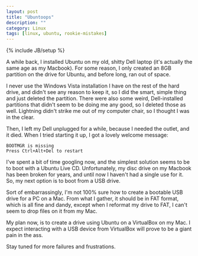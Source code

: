 ```yaml
---
layout: post
title: "Ubuntoops"
description: ""
category: Linux
tags: [linux, ubuntu, rookie-mistakes]
---
```

{% include JB/setup %}

A while back, I installed Ubuntu on my old, shitty Dell laptop (it's actually the same age as my Macbook). For some reason, I only created an 8GB partition on the drive for Ubuntu, and before long, ran out of space.

I never use the Windows Vista installation I have on the rest of the hard drive, and didn't see any reason to keep it, so I did the smart, simple thing and just deleted the partition. There were also some weird, Dell-installed partitions that didn't seem to be doing me any good, so I deleted those as well. Lightning didn't strike me out of my computer chair, so I thought I was in the clear.

Then, I left my Dell unplugged for a while, because I needed the outlet, and it died. When I tried starting it up, I got a lovely welcome message:

    BOOTMGR is missing
    Press Ctrl+Alt+Del to restart

I've spent a bit of time googling now, and the simplest solution seems to be to boot with a Ubuntu Live CD. Unfortunately, my disc drive on my Macbook has been broken for years, and until now I haven't had a single use for it. So, my next option is to boot from a USB drive.

Sort of embarrassingly, I'm not 100% sure how to create a bootable USB drive for a PC on a Mac. From what I gather, it should be in FAT format, which is all fine and dandy, except when I reformat my drive to FAT, I can't seem to drop files on it from my Mac.

My plan now, is to create a drive using Ubuntu on a VirtualBox on my Mac. I expect interacting with a USB device from VirtualBox will prove to be a giant pain in the ass.

Stay tuned for more failures and frustrations.